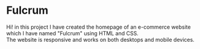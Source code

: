 # Fulcrum

Hi! in this project I have created the homepage of an e-commerce website which I have named "Fulcrum" using HTML and CSS.<br>
The website is responsive and works on both desktops and mobile devices.<br>
